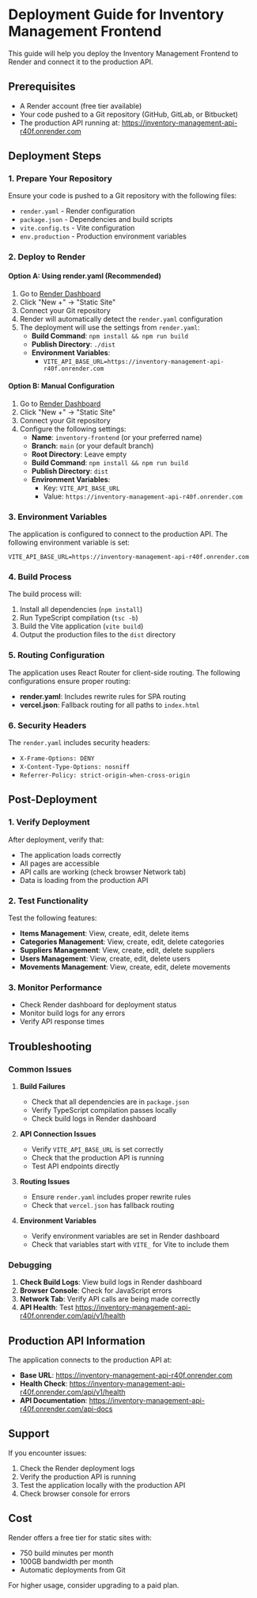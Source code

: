 # Deployment Guide for Inventory Management Frontend

This guide will help you deploy the Inventory Management Frontend to Render and connect it to the production API.

## Prerequisites

- A Render account (free tier available)
- Your code pushed to a Git repository (GitHub, GitLab, or Bitbucket)
- The production API running at: https://inventory-management-api-r40f.onrender.com

## Deployment Steps

### 1. Prepare Your Repository

Ensure your code is pushed to a Git repository with the following files:
- `render.yaml` - Render configuration
- `package.json` - Dependencies and build scripts
- `vite.config.ts` - Vite configuration
- `env.production` - Production environment variables

### 2. Deploy to Render

#### Option A: Using render.yaml (Recommended)

1. Go to [Render Dashboard](https://dashboard.render.com)
2. Click "New +" → "Static Site"
3. Connect your Git repository
4. Render will automatically detect the `render.yaml` configuration
5. The deployment will use the settings from `render.yaml`:
   - **Build Command**: `npm install && npm run build`
   - **Publish Directory**: `./dist`
   - **Environment Variables**: 
     - `VITE_API_BASE_URL=https://inventory-management-api-r40f.onrender.com`

#### Option B: Manual Configuration

1. Go to [Render Dashboard](https://dashboard.render.com)
2. Click "New +" → "Static Site"
3. Connect your Git repository
4. Configure the following settings:
   - **Name**: `inventory-frontend` (or your preferred name)
   - **Branch**: `main` (or your default branch)
   - **Root Directory**: Leave empty
   - **Build Command**: `npm install && npm run build`
   - **Publish Directory**: `dist`
   - **Environment Variables**:
     - Key: `VITE_API_BASE_URL`
     - Value: `https://inventory-management-api-r40f.onrender.com`

### 3. Environment Variables

The application is configured to connect to the production API. The following environment variable is set:

```
VITE_API_BASE_URL=https://inventory-management-api-r40f.onrender.com
```

### 4. Build Process

The build process will:
1. Install all dependencies (`npm install`)
2. Run TypeScript compilation (`tsc -b`)
3. Build the Vite application (`vite build`)
4. Output the production files to the `dist` directory

### 5. Routing Configuration

The application uses React Router for client-side routing. The following configurations ensure proper routing:

- **render.yaml**: Includes rewrite rules for SPA routing
- **vercel.json**: Fallback routing for all paths to `index.html`

### 6. Security Headers

The `render.yaml` includes security headers:
- `X-Frame-Options: DENY`
- `X-Content-Type-Options: nosniff`
- `Referrer-Policy: strict-origin-when-cross-origin`

## Post-Deployment

### 1. Verify Deployment

After deployment, verify that:
- The application loads correctly
- All pages are accessible
- API calls are working (check browser Network tab)
- Data is loading from the production API

### 2. Test Functionality

Test the following features:
- **Items Management**: View, create, edit, delete items
- **Categories Management**: View, create, edit, delete categories
- **Suppliers Management**: View, create, edit, delete suppliers
- **Users Management**: View, create, edit, delete users
- **Movements Management**: View, create, edit, delete movements

### 3. Monitor Performance

- Check Render dashboard for deployment status
- Monitor build logs for any errors
- Verify API response times

## Troubleshooting

### Common Issues

1. **Build Failures**
   - Check that all dependencies are in `package.json`
   - Verify TypeScript compilation passes locally
   - Check build logs in Render dashboard

2. **API Connection Issues**
   - Verify `VITE_API_BASE_URL` is set correctly
   - Check that the production API is running
   - Test API endpoints directly

3. **Routing Issues**
   - Ensure `render.yaml` includes proper rewrite rules
   - Check that `vercel.json` has fallback routing

4. **Environment Variables**
   - Verify environment variables are set in Render dashboard
   - Check that variables start with `VITE_` for Vite to include them

### Debugging

1. **Check Build Logs**: View build logs in Render dashboard
2. **Browser Console**: Check for JavaScript errors
3. **Network Tab**: Verify API calls are being made correctly
4. **API Health**: Test https://inventory-management-api-r40f.onrender.com/api/v1/health

## Production API Information

The application connects to the production API at:
- **Base URL**: https://inventory-management-api-r40f.onrender.com
- **Health Check**: https://inventory-management-api-r40f.onrender.com/api/v1/health
- **API Documentation**: https://inventory-management-api-r40f.onrender.com/api-docs

## Support

If you encounter issues:
1. Check the Render deployment logs
2. Verify the production API is running
3. Test the application locally with the production API
4. Check browser console for errors

## Cost

Render offers a free tier for static sites with:
- 750 build minutes per month
- 100GB bandwidth per month
- Automatic deployments from Git

For higher usage, consider upgrading to a paid plan.
